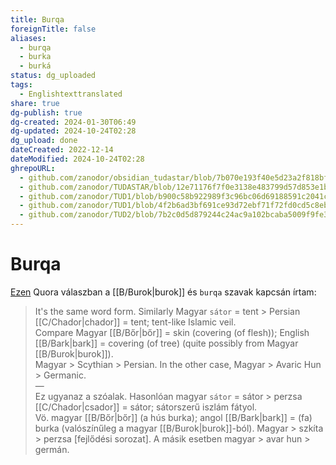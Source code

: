 ```yaml
---
title: Burqa
foreignTitle: false
aliases:
  - burqa
  - burka
  - burká
status: dg_uploaded
tags:
  - Englishtexttranslated
share: true
dg-publish: true
dg-created: 2024-01-30T06:49
dg-updated: 2024-10-24T02:28
dg_upload: done
dateCreated: 2022-12-14
dateModified: 2024-10-24T02:28
ghrepoURL:
  - github.com/zanodor/obsidian_tudastar/blob/7b070e193f40e5d23a2f818bf803593fb05aaed9/B/Burqa.md
  - github.com/zanodor/TUDASTAR/blob/12e71176f7f0e3138e483799d57d853e1bed8a4e/B/Burqa.md
  - github.com/zanodor/TUD1/blob/b900c58b922989f3c96bc06d69188591c2041c82/B/Burqa.md
  - github.com/zanodor/TUD1/blob/4f2b6ad3bf691ce93d72ebf71f72fd0cd5c8eb69/B/Burqa.md
  - github.com/zanodor/TUD2/blob/7b2c0d5d879244c24ac9a102bcaba5009f9fe3a5/B/Burqa.md
---
```


# Burqa

[Ezen](https://qr.ae/pNqzke) Quora válaszban a [[B/Burok\|burok]] és `burqa` szavak kapcsán írtam:  
> It's the same word form. Similarly Magyar `sátor` = tent > Persian [[C/Chador\|chador]] = tent; tent-like Islamic veil.  
> Compare Magyar [[B/Bőr\|bőr]] = skin (covering (of flesh)); English [[B/Bark\|bark]] = covering (of tree) (quite possibly from Magyar [[B/Burok\|burok]]).  
> Magyar > Scythian > Persian. In the other case, Magyar > Avaric Hun > Germanic.  
> —  
> Ez ugyanaz a szóalak. Hasonlóan magyar `sátor` = sátor > perzsa [[C/Chador\|csador]] = sátor; sátorszerű iszlám fátyol.  
> Vö. magyar [[B/Bőr\|bőr]] (a hús burka); angol [[B/Bark\|bark]] = (fa) burka (valószínűleg a magyar [[B/Burok\|burok]]-ból).
> Magyar > szkíta > perzsa \[fejlődési sorozat\]. A másik esetben magyar > avar hun > germán.  